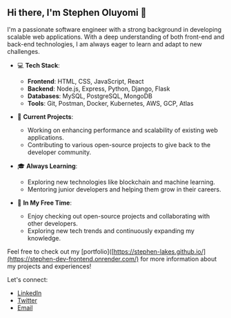 <!--
- 👋 Hi, I’m @stephen-lakes
- 👀 I’m interested in building cool softwares and apps
- 🌱 I’m currently learning React
- 💞️ I’m looking to collaborate on any web development project
- 📫 How to reach me: you can reach me through my email @ste.oluyomi@gmail.com
-->
<!---
stephen-lakes/stephen-lakes is a ✨ special ✨ repository because its `README.md` (this file) appears on your GitHub profile.
You can click the Preview link to take a look at your changes.
--->
## Hi there, I'm Stephen Oluyomi 👋 

I'm a passionate software engineer with a strong background in developing scalable web applications. With a deep understanding of both front-end and back-end technologies, I am always eager to learn and adapt to new challenges.

- 💻 **Tech Stack**: 
  - **Frontend**: HTML, CSS, JavaScript, React
  - **Backend**: Node.js, Express, Python, Django, Flask
  - **Databases**: MySQL, PostgreSQL, MongoDB
  - **Tools**: Git, Postman, Docker, Kubernetes, AWS, GCP, Atlas

- 🚀 **Current Projects**:
  - Working on enhancing performance and scalability of existing web applications.
  - Contributing to various open-source projects to give back to the developer community.

- 🎓 **Always Learning**:
  - Exploring new technologies like blockchain and machine learning.
  - Mentoring junior developers and helping them grow in their careers.

- 🌱 **In My Free Time**:
  - Enjoy checking out open-source projects and collaborating with other developers.
  - Exploring new tech trends and continuously expanding my knowledge.

Feel free to check out my [portfolio]([https://stephen-lakes.github.io/](https://stephen-dev-frontend.onrender.com/) for more information about my projects and experiences!

Let's connect:
- [LinkedIn](https://www.linkedin.com/in/stephenoluyomi/)
- [Twitter](https://twitter.com/StephenOluyomi)
- [Email](mailto:ste.oluyomi@gmail.com)
